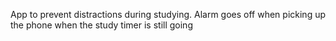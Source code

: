 App to prevent distractions during studying. Alarm goes off when picking up the phone when the study timer is still going

